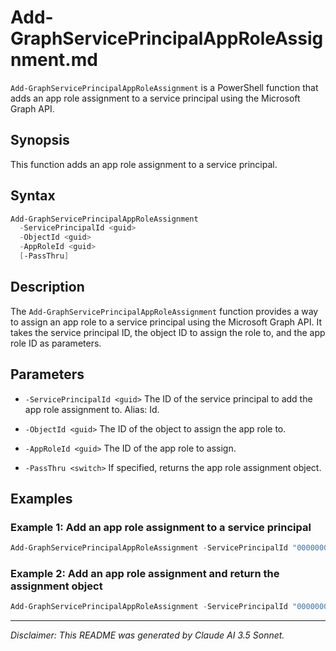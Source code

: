 # Add-GraphServicePrincipalAppRoleAssignment.md

`Add-GraphServicePrincipalAppRoleAssignment` is a PowerShell function that adds an app role assignment to a service principal using the Microsoft Graph API.

## Synopsis

This function adds an app role assignment to a service principal.

## Syntax

```powershell
Add-GraphServicePrincipalAppRoleAssignment
  -ServicePrincipalId <guid>
  -ObjectId <guid>
  -AppRoleId <guid>
  [-PassThru]
```

## Description

The `Add-GraphServicePrincipalAppRoleAssignment` function provides a way to assign an app role to a service principal using the Microsoft Graph API. It takes the service principal ID, the object ID to assign the role to, and the app role ID as parameters.

## Parameters

- `-ServicePrincipalId <guid>`
  The ID of the service principal to add the app role assignment to. Alias: Id.

- `-ObjectId <guid>`
  The ID of the object to assign the app role to.

- `-AppRoleId <guid>`
  The ID of the app role to assign.

- `-PassThru <switch>`
  If specified, returns the app role assignment object.

## Examples

### Example 1: Add an app role assignment to a service principal
```powershell
Add-GraphServicePrincipalAppRoleAssignment -ServicePrincipalId "00000000-0000-0000-0000-000000000000" -ObjectId "00000000-0000-0000-0000-000000000000" -AppRoleId "00000000-0000-0000-0000-000000000000"
```

### Example 2: Add an app role assignment and return the assignment object
```powershell
Add-GraphServicePrincipalAppRoleAssignment -ServicePrincipalId "00000000-0000-0000-0000-000000000000" -ObjectId "00000000-0000-0000-0000-000000000000" -AppRoleId "00000000-0000-0000-0000-000000000000" -PassThru
```

---

*Disclaimer: This README was generated by Claude AI 3.5 Sonnet.*
